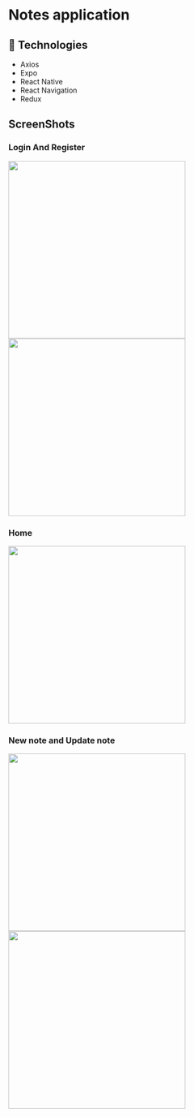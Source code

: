 # Notes application

## 🍮 Technologies

-   Axios
-   Expo
-   React Native
-   React Navigation
-   Redux

## ScreenShots

### Login And Register

<img src="../assets/login.png?raw=true" width="350">
<img src="../assets/register.png?raw=true" width="350">

### Home

<img src="../assets/home.png?raw=true" width="350">

### New note and Update note

<img src="../assets/new-note.png?raw=true" width="350">
<img src="../assets/update-note.png?raw=true" width="350">

